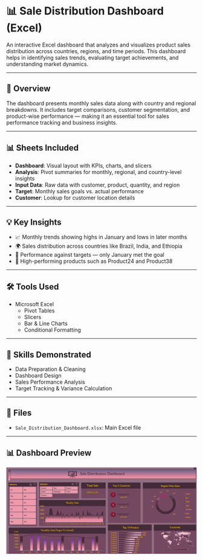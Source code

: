 # 📊 Sale Distribution Dashboard (Excel)

An interactive Excel dashboard that analyzes and visualizes product sales distribution across countries, regions, and time periods. This dashboard helps in identifying sales trends, evaluating target achievements, and understanding market dynamics.

---

## 📌 Overview

The dashboard presents monthly sales data along with country and regional breakdowns. It includes target comparisons, customer segmentation, and product-wise performance — making it an essential tool for sales performance tracking and business insights.

---

## 📊 Sheets Included

- **Dashboard**: Visual layout with KPIs, charts, and slicers
- **Analysis**: Pivot summaries for monthly, regional, and country-level insights
- **Input Data**: Raw data with customer, product, quantity, and region
- **Target**: Monthly sales goals vs. actual performance
- **Customer**: Lookup for customer location details

---

## 💡 Key Insights

- 📈 Monthly trends showing highs in January and lows in later months
- 🌍 Sales distribution across countries like Brazil, India, and Ethiopia
- 🎯 Performance against targets — only January met the goal
- 🛒 High-performing products such as Product24 and Product38

---

## 🛠 Tools Used

- Microsoft Excel
  - Pivot Tables
  - Slicers
  - Bar & Line Charts
  - Conditional Formatting

---

## 🧠 Skills Demonstrated

- Data Preparation & Cleaning
- Dashboard Design
- Sales Performance Analysis
- Target Tracking & Variance Calculation

---

## 📁 Files

- `Sale_Distribution_Dashboard.xlsx`: Main Excel file

---
## 📊 Dashboard Preview

![Dashboard Screenshot](https://github.com/afiabasri/Sale-Distribution-Dashboard-with-Excel/blob/main/sale%20dashboard%20excel.png)


